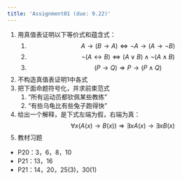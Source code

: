 ```yaml
---
title: 'Assignment01 (due: 9.22)'
---
```

1. 用真值表证明以下等价式和蕴含式：
    1. $$ A \rightarrow (B \rightarrow A) \Leftrightarrow  \lnot A \rightarrow (A \rightarrow \lnot B) $$
    2. $$ \lnot (A \leftrightarrow B) \Leftrightarrow (A \lor B ) \land \lnot (A \land B) $$
    3. $$ (P \rightarrow Q) \Rightarrow P \rightarrow (P \land Q) $$
2. 不构造真值表证明1中各式
3. 把下面命题符号化，并求前束范式
    1. “所有运动员都钦佩某些教练”
    2. “有些乌龟比有些兔子跑得快”
4. 给出一个解释，是下式左端为假，右端为真： 
$$
\forall x(A(x)\rightarrow B(x)) \Rightarrow \exists xA(x) \rightarrow \exists xB(x)
$$
5. 教材习题
- P20：3，6，8，10 
- P21：13，16
- P21：14，20，25(3)，30(1)


